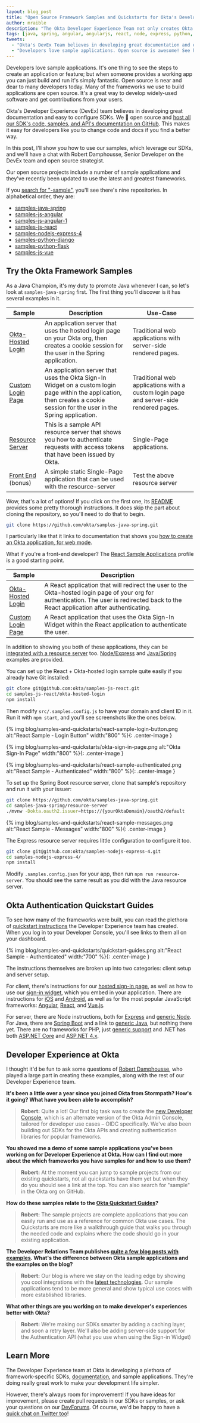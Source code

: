 ```yaml
---
layout: blog_post
title: "Open Source Framework Samples and Quickstarts for Okta's Developer APIs"
author: mraible
description: "The Okta Developer Experience Team not only creates Okta's open source SDKs, but they create samples and documentation too! This blog post shows how to use our sample apps for Angular, React, Vue.js, Express, Django, Flask, and Spring."
tags: [java, spring, angular, angularjs, react, node, express, python, django, flask, vue]
tweets: 
  - "Okta's DevEx Team believes in developing great documentation and easy to configure SDKs. Learn more about the awesome samples they've created →"
  - "Developers love sample applications. Open source is awesome! See how we combine the two to make a better developer experience."
---
```


Developers love sample applications. It's one thing to see the steps to create an application or feature; but when someone provides a working app you can just build and run it's simply fantastic. Open source is near and dear to many developers today. Many of the frameworks we use to build applications are open source. It's a great way to develop widely-used software and get contributions from your users.

Okta's Developer Experience (DevEx) team believes in developing great documentation and easy to configure SDKs. We 💙 open source and [host all our SDK's code, samples, and API's documentation on GitHub](https://github.com/okta).  This makes it easy for developers like you to change code and docs if you find a better way. 

In this post, I'll show you how to use our samples, which leverage our SDKs, and we'll have a chat with Robert Damphousse, Senior Developer on the DevEx team and open source strategist.

Our open source projects include a number of sample applications and they've recently been updated to use the latest and greatest frameworks.

If you [search for "-sample"](https://github.com/okta?utf8=%E2%9C%93&q=-sample&type=&language=), you'll see there's nine repositories. In alphabetical order, they are:

* [samples-java-spring](https://github.com/okta/samples-java-spring)
* [samples-js-angular](https://github.com/okta/samples-js-angular)
* [samples-js-angular-1](https://github.com/okta/samples-js-angular-1)
* [samples-js-react](https://github.com/okta/samples-js-react)
* [samples-nodejs-express-4](https://github.com/okta/samples-nodejs-express-4)
* [samples-python-django](https://github.com/okta/samples-python-django)
* [samples-python-flask](https://github.com/okta/samples-python-flask)
* [samples-js-vue](https://github.com/okta/samples-js-vue)

## Try the Okta Framework Samples

As a Java Champion, it's my duty to promote Java whenever I can, so let's look at `samples-java-spring` first. The first thing you'll discover is it has several examples in it.

| Sample | Description | Use-Case |
|--------|-------------|----------|
| [Okta-Hosted Login](https://github.com/okta/samples-java-spring/tree/master/okta-hosted-login) | An application server that uses the hosted login page on your Okta org, then creates a cookie session for the user in the Spring application. | Traditional web applications with server-side rendered pages. |
| [Custom Login Page](https://github.com/okta/samples-java-spring/tree/master/custom-login) | An application server that uses the Okta Sign-In Widget on a custom login page within the application, then creates a cookie session for the user in the Spring application. | Traditional web applications with a custom login page and server-side rendered pages. |
| [Resource Server](https://github.com/okta/samples-java-spring/tree/master/resource-server) | This is a sample API resource server that shows you how to authenticate requests with access tokens that have been issued by Okta. | Single-Page applications. |
| [Front End](https://github.com/okta/samples-java-spring/tree/master/front-end) (bonus) | A simple static Single-Page application that can be used with the resource-server | Test the above resource server |

Wow, that's a lot of options! If you click on the first one, its [README](https://github.com/okta/samples-java-spring/blob/master/okta-hosted-login/README.md) provides some pretty thorough instructions. It does skip the part about cloning the repository, so you'll need to do that to begin.

``` bash
git clone https://github.com/okta/samples-java-spring.git
```

I particularly like that it links to documentation that shows you [how to create an Okta application, for web mode](/authentication-guide/implementing-authentication/auth-code#1-setting-up-your-application).  

What if you're a front-end developer? The [React Sample Applications](https://github.com/okta/samples-js-react) profile is a good starting point.

| Sample | Description |
|--------|-------------|
| [Okta-Hosted Login](https://github.com/okta/samples-js-react/tree/master/okta-hosted-login) | A React application that will redirect the user to the Okta-hosted login page of your org for authentication. The user is redirected back to the React application after authenticating. |
| [Custom Login Page](https://github.com/okta/samples-js-react/tree/master/custom-login) | A React application that uses the Okta Sign-In Widget within the React application to authenticate the user. |

In addition to showing you both of these applications, they can be [integrated with a resource server](https://github.com/okta/samples-js-react/tree/master/okta-hosted-login#integrating-the-resource-server) too. [Node/Express](https://github.com/okta/samples-nodejs-express-4/tree/master/resource-server) and [Java/Spring](https://github.com/okta/samples-java-spring-mvc/tree/master/resource-server) examples are provided.

You can set up the React + Okta-hosted login sample quite easily if you already have Git installed:

```bash
git clone git@github.com:okta/samples-js-react.git
cd samples-js-react/okta-hosted-login
npm install
```

Then modify `src/.samples.config.js` to have your domain and client ID in it. Run it with `npm start`, and you'll see screenshots like the ones below.

{% img blog/samples-and-quickstarts/react-sample-login-button.png alt:"React Sample - Login Button" width:"800" %}{: .center-image }

{% img blog/samples-and-quickstarts/okta-sign-in-page.png alt:"Okta Sign-In Page" width:"800" %}{: .center-image }

{% img blog/samples-and-quickstarts/react-sample-authenticated.png alt:"React Sample - Authenticated" width:"800" %}{: .center-image }

To set up the Spring Boot resource server, clone that sample's repository and run it with your issuer:

```bash
git clone https://github.com/okta/samples-java-spring.git
cd samples-java-spring/resource-server
./mvnw -Dokta.oauth2.issuer=https://{yourOktaDomain}/oauth2/default
```

{% img blog/samples-and-quickstarts/react-sample-messages.png alt:"React Sample - Messages" width:"800" %}{: .center-image }

The Express resource server requires little configuration to configure it too.

```bash
git clone git@github.com:okta/samples-nodejs-express-4.git
cd samples-nodejs-express-4/
npm install
```

Modify `.samples.config.json` for your app, then run `npm run resource-server`. You should see the same result as you did with the Java resource server.

## Okta Authentication Quickstart Guides

To see how many of the frameworks were built, you can read the plethora of [quickstart instructions](/quickstart/) the Developer Experience team has created. When you log in to your Developer Console, you'll see links to them all on your dashboard. 

{% img blog/samples-and-quickstarts/quickstart-guides.png alt:"React Sample - Authenticated" width:"700" %}{: .center-image }

The instructions themselves are broken up into two categories: client setup and server setup. 

For client, there's instructions for our [hosted sign-in page](/quickstart/#/okta-sign-in-page), as well as how to use our [sign-in widget](/quickstart/#/widget), which you embed in your application. There are instructions for [iOS](/quickstart/#/ios) and [Android](/quickstart/#/android), as well as for the most popular JavaScript frameworks: [Angular](/quickstart/#/angular), [React](/quickstart/#/react), and [Vue.js](/quickstart/#/vue). 

For server, there are Node instructions, both for [Express](/quickstart/#/vue/nodejs/express) and [generic Node](/quickstart/#/okta-sign-in-page/nodejs/generic). For Java, there are [Spring Boot](/quickstart/#/okta-sign-in-page/java/spring) and a link to [generic Java](/quickstart/#/okta-sign-in-page/java/generic), but nothing there yet. There are no frameworks for PHP, just [generic support](/quickstart/#/okta-sign-in-page/php/generic) and .NET has both [ASP.NET Core](/quickstart/#/okta-sign-in-page/dotnet/aspnetcore) and [ASP.NET 4.x](/quickstart/#/okta-sign-in-page/dotnet/aspnet4). 

## Developer Experience at Okta

I thought it'd be fun to ask some questions of [Robert Damphousse](https://twitter.com/robertjd_), who played a large part in creating these examples, along with the rest of our Developer Experience team.

**It's been a little over a year since you joined Okta from Stormpath? How's it going? What have you been able to accomplish?**

> **Robert:** Quite a lot! Our first big task was to create the [new Developer Console](/blog/2017/09/25/all-new-developer-console), which is an alternate version of the Okta Admin Console, tailored for developer use cases – OIDC specifically. We've also been building out SDKs for the Okta APIs and creating authentication libraries for popular frameworks.

**You showed me a demo of some sample applications you've been working on for Developer Experience at Okta. How can I find out more about the which frameworks you have samples for and how to use them?**

> **Robert:** At the moment you can jump to sample projects from our existing quickstarts, not all quickstarts have them yet but when they do you should see a link at the top. You can also search for "sample" in the Okta org on GitHub.

**How do these samples relate to the [Okta Quickstart Guides](/quickstart/)?**
 
> **Robert:** The sample projects are complete applications that you can easily run and use as a reference for common Okta use cases. The Quickstarts are more like a walkthrough guide that walks you through the needed code and explains where the code should go in your existing application.
 
**The Developer Relations Team publishes [quite a few blog posts with examples](https://github.com/oktadeveloper?utf8=%E2%9C%93&q=-example&type=&language=). What's the difference between Okta sample applications and the examples on the blog?**
 
> **Robert:** Our blog is where we stay on the leading edge by showing you cool integrations with the [latest technologies](/blog/2017/09/19/build-a-secure-notes-application-with-kotlin-typescript-and-okta).  Our sample applications tend to be more general and show typical use cases with more established libraries.
 
**What other things are you working on to make developer's experiences better with Okta?**
 
> **Robert:** We're making our SDKs smarter by adding a caching layer, and soon a retry layer.  We'll also be adding server-side support for the Authentication API (what you use when using the Sign-in Widget)

## Learn More

The Developer Experience team at Okta is developing a plethora of framework-specific SDKs, [documentation](/documentation/), and sample applications. They're doing really great work to make your development life simpler. 

However, there's always room for improvement! If you have ideas for improvement, please create pull requests in our SDKs or samples, or ask your questions on our [DevForums](https://devforum.okta.com/). Of course, we'd be happy to have a [quick chat on Twitter too](https://twitter.com/oktadev)!
